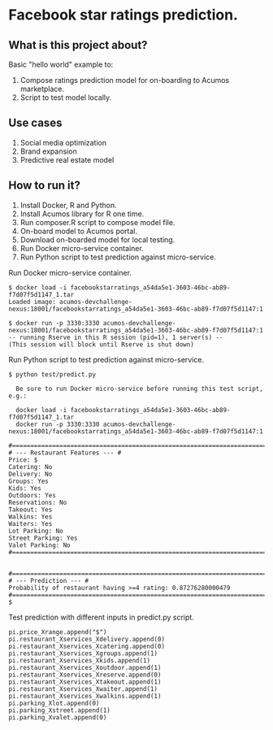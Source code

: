# Facebook star ratings prediction.
## What is this project about?
Basic "hello world" example to:

1. Compose ratings prediction model for on-boarding to Acumos marketplace.
2. Script to test model locally.

## Use cases
1. Social media optimization
2. Brand expansion  
3. Predictive real estate model

## How to run it?
1. Install Docker, R and Python.
2. Install Acumos library for R one time.
3. Run composer.R script to compose model file.
4. On-board model to Acumos portal.
5. Download on-boarded model for local testing.
6. Run Docker micro-service container.
7. Run Python script to test prediction against micro-service.

Run Docker micro-service container.
```
$ docker load -i facebookstarratings_a54da5e1-3603-46bc-ab89-f7d07f5d1147_1.tar
Loaded image: acumos-devchallenge-nexus:18001/facebookstarratings_a54da5e1-3603-46bc-ab89-f7d07f5d1147:1

$ docker run -p 3330:3330 acumos-devchallenge-nexus:18001/facebookstarratings_a54da5e1-3603-46bc-ab89-f7d07f5d1147:1
-- running Rserve in this R session (pid=1), 1 server(s) --
(This session will block until Rserve is shut down)
```

Run Python script to test prediction against micro-service.
```
$ python test/predict.py

  Be sure to run Docker micro-service before running this test script, e.g.:

  docker load -i facebookstarratings_a54da5e1-3603-46bc-ab89-f7d07f5d1147_1.tar
  docker run -p 3330:3330 acumos-devchallenge-nexus:18001/facebookstarratings_a54da5e1-3603-46bc-ab89-f7d07f5d1147:1

#=============================================================================#
# --- Restaurant Features --- #
Price: $
Catering: No
Delivery: No
Groups: Yes
Kids: Yes
Outdoors: Yes
Reservations: No
Takeout: Yes
Walkins: Yes
Waiters: Yes
Lot Parking: No
Street Parking: Yes
Valet Parking: No
#=============================================================================#


#=============================================================================#
# --- Prediction --- #
Probability of restaurant having >=4 rating: 0.87276280000479
#=============================================================================#
$
```

Test prediction with different inputs in predict.py script.
```
pi.price_Xrange.append("$")
pi.restaurant_Xservices_Xdelivery.append(0)
pi.restaurant_Xservices_Xcatering.append(0)
pi.restaurant_Xservices_Xgroups.append(1)
pi.restaurant_Xservices_Xkids.append(1)
pi.restaurant_Xservices_Xoutdoor.append(1)
pi.restaurant_Xservices_Xreserve.append(0)
pi.restaurant_Xservices_Xtakeout.append(1)
pi.restaurant_Xservices_Xwaiter.append(1)
pi.restaurant_Xservices_Xwalkins.append(1)
pi.parking_Xlot.append(0)
pi.parking_Xstreet.append(1)
pi.parking_Xvalet.append(0)
```
